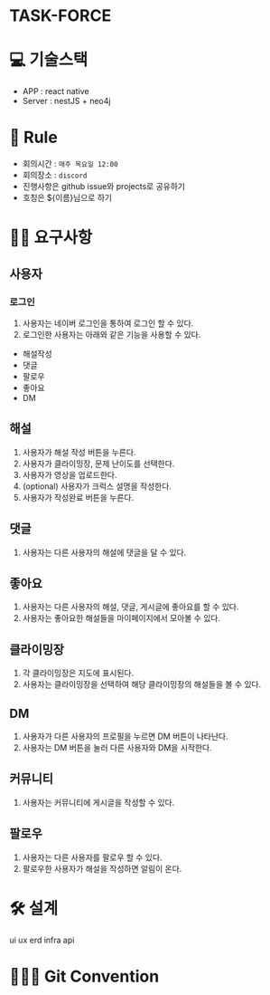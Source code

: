 # TASK-FORCE

# 💻 기술스택
- APP : react native
- Server : nestJS + neo4j
  
# 📖 Rule
- 회의시간 : `매주 목요일 12:00`
- 회의장소 : `discord`
- 진행사항은 github issue와 projects로 공유하기
- 호칭은 ${이름}님으로 하기

# 🙋‍♂️ 요구사항
## 사용자
### 로그인
1. 사용자는 네이버 로그인을 통하여 로그인 할 수 있다.
2. 로그인한 사용자는 아래와 같은 기능을 사용할 수 있다.
  - 해설작성
  - 댓글
  - 팔로우
  - 좋아요
  - DM

## 해설
1. 사용자가 해설 작성 버튼을 누른다.
2. 사용자가 클라이밍장, 문제 난이도를 선택한다.
3. 사용자가 영상을 업로드한다.
4. (optional) 사용자가 크럭스 설명을 작성한다.
5. 사용자가 작성완료 버튼을 누른다.

## 댓글
1. 사용자는 다른 사용자의 해설에 댓글을 달 수 있다.

## 좋아요
1. 사용자는 다른 사용자의 해설, 댓글, 게시글에 좋아요를 할 수 있다.
2. 사용자는 좋아요한 해설들을 마이페이지에서 모아볼 수 있다.

## 클라이밍장
1. 각 클라이밍장은 지도에 표시된다.
2. 사용자는 클라이밍장을 선택하여 해당 클라이밍장의 해설들을 볼 수 있다.

## DM
1. 사용자가 다른 사용자의 프로필을 누르면 DM 버튼이 나타난다.
2. 사용자는 DM 버튼을 눌러 다른 사용자와 DM을 시작한다.

## 커뮤니티
1. 사용자는 커뮤니티에 게시글을 작성할 수 있다.

## 팔로우
1. 사용자는 다른 사용자를 팔로우 할 수 있다.
2. 팔로우한 사용자가 해설을 작성하면 알림이 온다.

# 🛠️ 설계
ui ux erd infra api 
# 🧑‍🤝‍🧑 Git Convention
